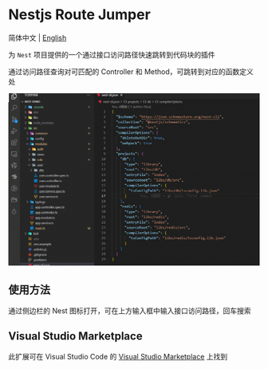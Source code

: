# Nestjs Route Jumper

简体中文 | [English](./README.md)

为 `Nest` 项目提供的一个通过接口访问路径快速跳转到代码块的插件

通过访问路径查询对可匹配的 Controller 和 Method，可跳转到对应的函数定义处

![priview](https://github.com/hmydgz/nestjs-route-jumper/raw/main/doc/images/priview.gif)

## 使用方法

通过侧边栏的 Nest 图标打开，可在上方输入框中输入接口访问路径，回车搜索

## Visual Studio Marketplace

此扩展可在 Visual Studio Code 的 [Visual Studio Marketplace](https://marketplace.visualstudio.com/items?itemName=hmydgz.nestjs-route-jumper) 上找到
